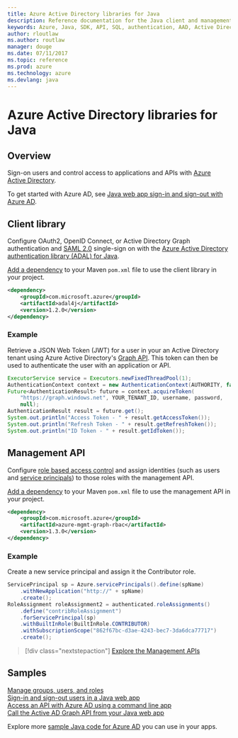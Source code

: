 ```yaml
---
title: Azure Active Directory libraries for Java
description: Reference documentation for the Java client and management libraries Azure Active Directory
keywords: Azure, Java, SDK, API, SQL, authentication, AAD, Active Directory , Graph, OAuth 2.0
author: rloutlaw
ms.author: routlaw
manager: douge
ms.date: 07/11/2017
ms.topic: reference
ms.prod: azure
ms.technology: azure
ms.devlang: java
---
```


# Azure Active Directory libraries for Java

## Overview

Sign-on users and control access to applications and APIs with [Azure Active Directory](/azure/active-directory/active-directory-whatis).

To get started with Azure AD, see [Java web app sign-in and sign-out with Azure AD](/azure/active-directory/develop/active-directory-devquickstarts-webapp-java).

## Client library

Configure OAuth2, OpenID Connect, or Active Directory Graph authentication and [SAML 2.0](https://docs.microsoft.com/azure/active-directory/develop/active-directory-saml-protocol-reference) single-sign on with the [Azure Active Directory authentication library (ADAL) for Java](https://github.com/AzureAD/azure-activedirectory-library-for-java).

[Add a dependency](https://maven.apache.org/guides/getting-started/index.html#How_do_I_use_external_dependencies) to your Maven `pom.xml` file to use the client library in your project.

```XML
<dependency>
    <groupId>com.microsoft.azure</groupId>
    <artifactId>adal4j</artifactId>
    <version>1.2.0</version>
</dependency>
```   

### Example

Retrieve a JSON Web Token (JWT) for a user in your an Active Directory tenant using Azure Active Directory's [Graph API](https://docs.microsoft.com/azure/active-directory/develop/active-directory-graph-api). This token can then be used to authenticate the user with an application or API.

```java
ExecutorService service = Executors.newFixedThreadPool(1);
AuthenticationContext context = new AuthenticationContext(AUTHORITY, false, service);
Future<AuthenticationResult> future = context.acquireToken(
    "https://graph.windows.net", YOUR_TENANT_ID, username, password,
    null);
AuthenticationResult result = future.get();
System.out.println("Access Token - " + result.getAccessToken());
System.out.println("Refresh Token - " + result.getRefreshToken());
System.out.println("ID Token - " + result.getIdToken());
```

## Management API

Configure [role based access control](/azure/active-directory/role-based-access-control-what-is) and assign identities (such as users and [service principals](https://docs.microsoft.com/azure/active-directory/develop/active-directory-application-objects)) to those roles with the management API. 

[Add a dependency](https://maven.apache.org/guides/getting-started/index.html#How_do_I_use_external_dependencies) to your Maven `pom.xml` file to use the management API in your project.

```XML
<dependency>
    <groupId>com.microsoft.azure</groupId>
    <artifactId>azure-mgmt-graph-rbac</artifactId>
    <version>1.3.0</version>
</dependency>
```

### Example 

Create a new service principal and assign it the Contributor role.

```java
ServicePrincipal sp = Azure.servicePrincipals().define(spName)
    .withNewApplication("http://" + spName)
    .create();
RoleAssignment roleAssignment2 = authenticated.roleAssignments()
    .define("contribRoleAssignment")
    .forServicePrincipal(sp)
    .withBuiltInRole(BuiltInRole.CONTRIBUTOR)
    .withSubscriptionScope("862f67bc-d3ae-4243-bec7-3da6dca77717")
    .create();
```

> [!div class="nextstepaction"]
> [Explore the Management APIs](/java/api/overview/azure/activedirectory/management)


## Samples

[Manage groups, users, and roles](https://github.com/Azure-Samples/aad-java-manage-users-groups-and-roles)    
[Sign-in and sign-out users in a Java web app](https://github.com/Azure-Samples/active-directory-java-webapp-openidconnect)    
[Access an API with Azure AD using a command line app](https://github.com/Azure-Samples/active-directory-java-native-headless)   
[Call the Active AD Graph API from your Java web app](https://github.com/Azure-Samples/active-directory-java-webapp-openidconnect)  

Explore more [sample Java code for Azure AD](https://azure.microsoft.com/en-us/resources/samples/?term=active+directory&platform=java) you can use in your apps.
